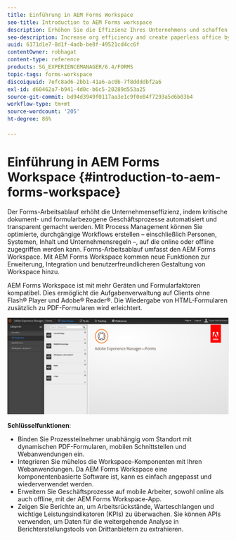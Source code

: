 ```yaml
---
title: Einführung in AEM Forms Workspace
seo-title: Introduction to AEM Forms workspace
description: Erhöhen Sie die Effizienz Ihres Unternehmens und schaffen Sie ein papierloses Büro durch Geschäftsprozessautomatisierung mit LiveCycle AEM Forms Workspace.
seo-description: Increase org efficiency and create paperless office by business process automation using LiveCycle AEM Forms workspace.
uuid: 6171d1e7-8d1f-4adb-be8f-49521cd4cc6f
contentOwner: robhagat
content-type: reference
products: SG_EXPERIENCEMANAGER/6.4/FORMS
topic-tags: forms-workspace
discoiquuid: 7efc8ad6-2bb1-41a6-ac0b-7f8ddddbf2a6
exl-id: d60462a7-b941-4d0c-b6c5-20289d553a25
source-git-commit: bd94d3949f0117aa3e1c9f0e84f7293a5d6b03b4
workflow-type: tm+mt
source-wordcount: '205'
ht-degree: 86%

---
```


# Einführung in AEM Forms Workspace {#introduction-to-aem-forms-workspace}

Der Forms-Arbeitsablauf erhöht die Unternehmenseffizienz, indem kritische dokument- und formularbezogene Geschäftsprozesse automatisiert und transparent gemacht werden. Mit Process Management können Sie optimierte, durchgängige Workflows erstellen – einschließlich Personen, Systemen, Inhalt und Unternehmensregeln –, auf die online oder offline zugegriffen werden kann. Forms-Arbeitsablauf umfasst den AEM Forms Workspace. Mit AEM Forms Workspace kommen neue Funktionen zur Erweiterung, Integration und benutzerfreundlicheren Gestaltung von Workspace hinzu.

AEM Forms Workspace ist mit mehr Geräten und Formularfaktoren kompatibel. Dies ermöglicht die Aufgabenverwaltung auf Clients ohne Flash® Player und Adobe® Reader®. Die Wiedergabe von HTML-Formularen zusätzlich zu PDF-Formularen wird erleichtert.

![html-ws](assets/html-ws.png)

**Schlüsselfunktionen**:

* Binden Sie Prozessteilnehmer unabhängig vom Standort mit dynamischen PDF-Formularen, mobilen Schnittstellen und Webanwendungen ein.
* Integrieren Sie mühelos die Workspace-Komponenten mit Ihren Webanwendungen. Da AEM Forms Workspace eine komponentenbasierte Software ist, kann es einfach angepasst und wiederverwendet werden.
* Erweitern Sie Geschäftsprozesse auf mobile Arbeiter, sowohl online als auch offline, mit der AEM Forms Workspace-App.
* Zeigen Sie Berichte an, um Arbeitsrückstände, Warteschlangen und wichtige Leistungsindikatoren (KPIs) zu überwachen. Sie können APIs verwenden, um Daten für die weitergehende Analyse in Berichterstellungstools von Drittanbietern zu extrahieren.
